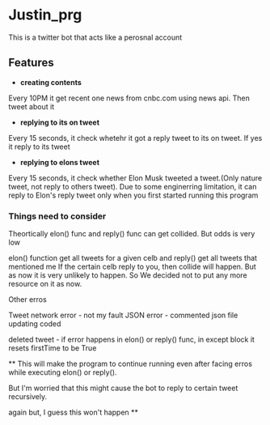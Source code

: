 # Justin_prg

This is a twitter bot that acts like a perosnal account

## Features

- **creating contents**

Every 10PM it get recent one news from cnbc.com using news api. Then tweet about it


- **replying to its on tweet**

Every 15 seconds, it check whetehr it got a reply tweet to its on tweet. If yes it reply to its tweet

- **replying to elons tweet**

Every 15 seconds, it check whether Elon Musk tweeted a tweet.(Only nature tweet, not reply to others tweet). Due to some enginerring limitation, it can reply to Elon's reply tweet only when you first started running this program



### Things need to consider




Theortically elon() func and reply() func can get collided. But odds is very low


elon() function get all tweets for a given celb and reply() get all tweets that mentioned me
If the certain celb reply to you, then collide will happen. But as now it is very unlikely to happen.
So We decided not to put any more resource on it as now.

Other erros

Tweet network error - not my fault
JSON error - commented json file updating coded

deleted tweet - if error happens in elon() or reply() func, in except block it resets firstTime to be True

** This will make the program to continue running even after facing erros while executing elon() or reply().

But I'm worried that this might cause the bot to reply to certain tweet recursively.

again but, I guess this won't happen
**
